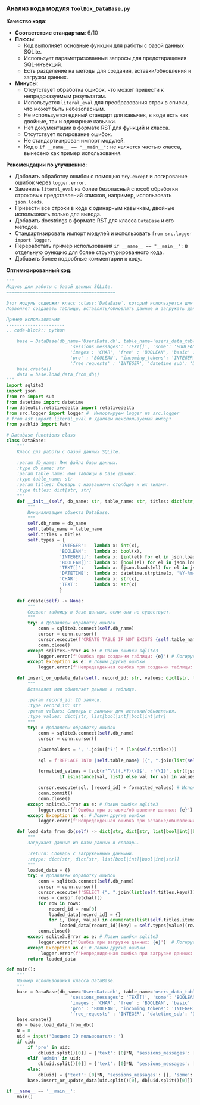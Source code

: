 ### Анализ кода модуля `ToolBox_DataBase.py`

**Качество кода**:
- **Соответствие стандартам**: 6/10
- **Плюсы**:
    - Код выполняет основные функции для работы с базой данных SQLite.
    - Использует параметризованные запросы для предотвращения SQL-инъекций.
    - Есть разделение на методы для создания, вставки/обновления и загрузки данных.
- **Минусы**:
    - Отсутствует обработка ошибок, что может привести к непредсказуемым результатам.
    - Используется `literal_eval` для преобразования строк в списки, что может быть небезопасным.
    - Не используется единый стандарт для кавычек, в коде есть как двойные, так и одинарные кавычки.
    - Нет документации в формате RST для функций и класса.
    - Отсутствует логирование ошибок.
    - Не стандартизирован импорт модулей.
    - Код в `if __name__ == "__main__":` не является частью класса, вынесено как пример использования.

**Рекомендации по улучшению**:

-   Добавить обработку ошибок с помощью `try-except` и логирование ошибок через `logger.error`.
-   Заменить `literal_eval` на более безопасный способ обработки строковых представлений списков, например, использовать `json.loads`.
-   Привести все строки в коде к одинарным кавычкам, двойные использовать только для вывода.
-   Добавить docstrings в формате RST для класса `DataBase` и его методов.
-   Стандартизировать импорт модулей и использовать `from src.logger import logger`.
-   Переработать пример использования `if __name__ == "__main__":` в отдельную функцию для более структурированного кода.
-   Добавить более подробные комментарии к коду.

**Оптимизированный код**:

```python
"""
Модуль для работы с базой данных SQLite.
=========================================

Этот модуль содержит класс :class:`DataBase`, который используется для взаимодействия с базой данных SQLite.
Позволяет создавать таблицы, вставлять/обновлять данные и загружать данные в словарь.

Пример использования
----------------------
.. code-block:: python

    base = DataBase(db_name='UsersData.db', table_name='users_data_table', titles={'id': 'TEXT PRIMARY KEY', 'text': 'INTEGER[]',
                        'sessions_messages': 'TEXT[]', 'some': 'BOOLEAN',
                        'images': 'CHAR', 'free' : 'BOOLEAN', 'basic' : 'BOOLEAN',
                        'pro' : 'BOOLEAN', 'incoming_tokens': 'INTEGER', 'outgoing_tokens' : 'INTEGER',
                        'free_requests' : 'INTEGER', 'datetime_sub': 'DATETIME', 'promocode': 'BOOLEAN', 'ref': 'TEXT'})
    base.create()
    data = base.load_data_from_db()
"""
import sqlite3
import json
from re import sub
from datetime import datetime
from dateutil.relativedelta import relativedelta
from src.logger import logger #  Импортируем logger из src.logger
# from ast import literal_eval # Удаляем неиспользуемый импорт
from pathlib import Path

# Database functions class
class DataBase:
    """
    Класс для работы с базой данных SQLite.

    :param db_name: Имя файла базы данных.
    :type db_name: str
    :param table_name: Имя таблицы в базе данных.
    :type table_name: str
    :param titles: Словарь с названиями столбцов и их типами.
    :type titles: dict[str, str]
    """
    def __init__(self, db_name: str, table_name: str, titles: dict[str, str]) -> None:
        """
        Инициализация объекта DataBase.
        """
        self.db_name = db_name
        self.table_name = table_name
        self.titles = titles
        self.types = {
                    'INTEGER':   lambda x: int(x),
                    'BOOLEAN':   lambda x: bool(x),
                    'INTEGER[]': lambda x: [int(el) for el in json.loads(sub(r'{(.*?)}', r'[\1]', x))], # Используем json.loads вместо literal_eval
                    'BOOLEAN[]': lambda x: [bool(el) for el in json.loads(sub(r'{(.*?)}', r'[\1]', x))], # Используем json.loads вместо literal_eval
                    'TEXT[]':    lambda x: [json.loads(el) for el in json.loads(sub(r'^{(.*?)}$', r'[\1]', x))], # Используем json.loads вместо literal_eval
                    'DATETIME':  lambda x: datetime.strptime(x, '%Y-%m-%d %H:%M:%S'),
                    'CHAR':      lambda x: str(x),
                    'TEXT':      lambda x: str(x)
                    }

    def create(self) -> None:
        """
        Создает таблицу в базе данных, если она не существует.
        """
        try: # Добавляем обработку ошибок
            conn = sqlite3.connect(self.db_name)
            cursor = conn.cursor()
            cursor.execute(f'CREATE TABLE IF NOT EXISTS {self.table_name} ({",\\n".join(f"{key} {value}" for key, value in self.titles.items())})')
            conn.close()
        except sqlite3.Error as e: # Ловим ошибки sqlite3
            logger.error(f'Ошибка при создании таблицы: {e}') # Логируем ошибку
        except Exception as e: # Ловим другие ошибки
            logger.error(f'Непредвиденная ошибка при создании таблицы: {e}') # Логируем ошибку

    def insert_or_update_data(self, record_id: str, values: dict[str, list[bool|int]|bool|int|str]) -> None:
        """
        Вставляет или обновляет данные в таблице.

        :param record_id: ID записи.
        :type record_id: str
        :param values: Словарь с данными для вставки/обновления.
        :type values: dict[str, list[bool|int]|bool|int|str]
        """
        try: # Добавляем обработку ошибок
            conn = sqlite3.connect(self.db_name)
            cursor = conn.cursor()

            placeholders = ', '.join(['?'] * (len(self.titles)))

            sql = f'REPLACE INTO {self.table_name} ({", ".join(list(self.titles.keys()))}) VALUES ({placeholders})'
            
            formatted_values = [sub(r'^\\[(.*?)\\]$', r'{\1}', str([json.dumps(el) if isinstance(el, dict) else int(el) for el in val])) # Форматируем значения
                    if isinstance(val, list) else val for val in values.values()] # Форматируем значения

            cursor.execute(sql, [record_id] + formatted_values) # Используем параметр placeholders для защиты от sql инъекций
            conn.commit()
            conn.close()
        except sqlite3.Error as e: # Ловим ошибки sqlite3
            logger.error(f'Ошибка при вставке/обновлении данных: {e}') # Логируем ошибку
        except Exception as e: # Ловим другие ошибки
            logger.error(f'Непредвиденная ошибка при вставке/обновлении данных: {e}') # Логируем ошибку

    def load_data_from_db(self) -> dict[str, dict[str, list[bool|int]|bool|int|str]]:
        """
        Загружает данные из базы данных в словарь.

        :return: Словарь с загруженными данными.
        :rtype: dict[str, dict[str, list[bool|int]|bool|int|str]]
        """
        loaded_data = {}
        try: # Добавляем обработку ошибок
            conn = sqlite3.connect(self.db_name)
            cursor = conn.cursor()
            cursor.execute(f'SELECT {", ".join(list(self.titles.keys()))} FROM {self.table_name}')
            rows = cursor.fetchall()
            for row in rows:
                record_id = row[0]
                loaded_data[record_id] = {}
                for i, (key, value) in enumerate(list(self.titles.items())[1:], 1):
                    loaded_data[record_id][key] = self.types[value](row[i])
            conn.close()
        except sqlite3.Error as e: # Ловим ошибки sqlite3
            logger.error(f'Ошибка при загрузке данных: {e}')  # Логируем ошибку
        except Exception as e: # Ловим другие ошибки
             logger.error(f'Непредвиденная ошибка при загрузке данных: {e}') # Логируем ошибку
        return loaded_data

def main():
    """
    Пример использования класса DataBase.
    """
    base = DataBase(db_name='UsersData.db', table_name='users_data_table', titles={'id': 'TEXT PRIMARY KEY', 'text': 'INTEGER[]',
                        'sessions_messages': 'TEXT[]', 'some': 'BOOLEAN',
                        'images': 'CHAR', 'free' : 'BOOLEAN', 'basic' : 'BOOLEAN',
                        'pro' : 'BOOLEAN', 'incoming_tokens': 'INTEGER', 'outgoing_tokens' : 'INTEGER',
                        'free_requests' : 'INTEGER', 'datetime_sub': 'DATETIME', 'promocode': 'BOOLEAN', 'ref': 'TEXT'})
    base.create()
    db = base.load_data_from_db()
    N = 8
    uid = input('Введите ID пользователя: ')
    if uid:
        if 'pro' in uid:
            db[uid.split()[0]] = {'text': [0]*N, 'sessions_messages': [], 'some': False, 'images': '', 'free': False, 'basic': True, 'pro': True, 'incoming_tokens': 1.7*10**5, 'outgoing_tokens': 5*10**5, 'free_requests': 10, 'datetime_sub': datetime.now().replace(microsecond=0)+relativedelta(months=1), 'promocode': False, 'ref': ''}
        elif 'admin' in uid:
            db[uid.split()[0]] = {'text': [0]*N, 'sessions_messages': [], 'some': False, 'images': '', 'free': False, 'basic': True, 'pro': True, 'incoming_tokens': 100*10**5, 'outgoing_tokens': 100*10**5, 'free_requests': 1000, 'datetime_sub': datetime.now().replace(microsecond=0)+relativedelta(years=5), 'promocode': False, 'ref': ''}
        else:
            db[uid] = {'text': [0]*N, 'sessions_messages': [], 'some': False, 'images': '', 'free': False, 'basic': False, 'pro': False, 'incoming_tokens': 0, 'outgoing_tokens': 0, 'free_requests': 10, 'datetime_sub': datetime.now().replace(microsecond=0)+relativedelta(days=1), 'promocode': False, 'ref': ''}
        base.insert_or_update_data(uid.split()[0], db[uid.split()[0]])

if __name__ == '__main__':
    main()